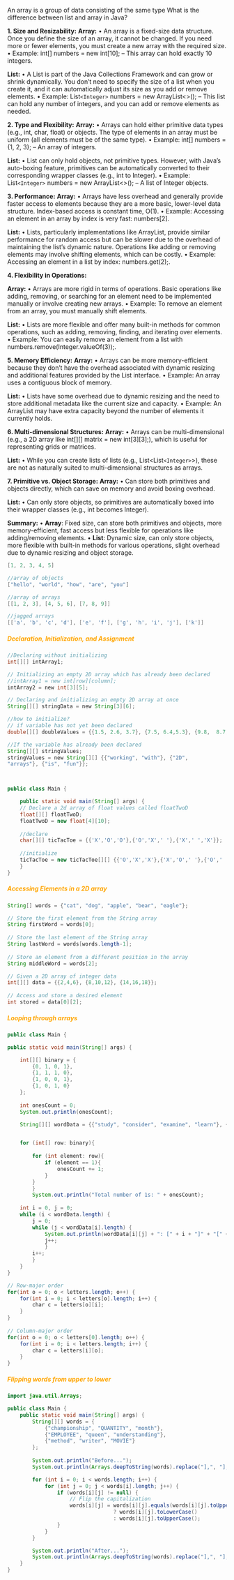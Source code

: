 An array is a group of data consisting of the same type
What is the difference between list and array in Java?

**1. Size and Resizability:**
**Array:**
• An array is a fixed-size data structure. Once you define the size of an array, it cannot be changed. If you need more or fewer elements, you must create a new array with the required size.
• Example: int[] numbers = new int[10]; – This array can hold exactly 10 integers.

**List:**
• A List is part of the Java Collections Framework and can grow or shrink dynamically. You don’t need to specify the size of a list when you create it, and it can automatically adjust its size as you add or remove elements.
• Example: List`<Integer>` numbers = new ArrayList<>(); – This list can hold any number of integers, and you can add or remove elements as needed.

**2. Type and Flexibility:**
**Array:**
• Arrays can hold either primitive data types (e.g., int, char, float) or objects. The type of elements in an array must be uniform (all elements must be of the same type).
• Example: int[] numbers = {1, 2, 3}; – An array of integers.

 **List:**
• List can only hold objects, not primitive types. However, with Java’s auto-boxing feature, primitives can be automatically converted to their corresponding wrapper classes (e.g., int to Integer).
• Example: List`<Integer>` numbers = new ArrayList<>(); – A list of Integer objects.

**3. Performance:**
 **Array:**
• Arrays have less overhead and generally provide faster access to elements because they are a more basic, lower-level data structure. Index-based access is constant time, O(1).
• Example: Accessing an element in an array by index is very fast: numbers[2].

 **List:**
• Lists, particularly implementations like ArrayList, provide similar performance for random access but can be slower due to the overhead of maintaining the list’s dynamic nature. Operations like adding or removing elements may involve shifting elements, which can be costly.
• Example: Accessing an element in a list by index: numbers.get(2);.

**4. Flexibility in Operations:**

**Array:**
• Arrays are more rigid in terms of operations. Basic operations like adding, removing, or searching for an element need to be implemented manually or involve creating new arrays.
• Example: To remove an element from an array, you must manually shift elements.

**List:**
• Lists are more flexible and offer many built-in methods for common operations, such as adding, removing, finding, and iterating over elements.
• Example: You can easily remove an element from a list with numbers.remove(Integer.valueOf(3));.

**5. Memory Efficiency:**
**Array:**
• Arrays can be more memory-efficient because they don’t have the overhead associated with dynamic resizing and additional features provided by the List interface.
• Example: An array uses a contiguous block of memory.

**List:**
• Lists have some overhead due to dynamic resizing and the need to store additional metadata like the current size and capacity.
• Example: An ArrayList may have extra capacity beyond the number of elements it currently holds.

**6. Multi-dimensional Structures:**
**Array:**
• Arrays can be multi-dimensional (e.g., a 2D array like int[][] matrix = new int[3][3];), which is useful for representing grids or matrices.

**List:**
• While you can create lists of lists (e.g., List<List`<Integer>`>), these are not as naturally suited to multi-dimensional structures as arrays.

**7. Primitive vs. Object Storage:**
 **Array:**
• Can store both primitives and objects directly, which can save on memory and avoid boxing overhead.

 **List:**
• Can only store objects, so primitives are automatically boxed into their wrapper classes (e.g., int becomes Integer).

**Summary:**
• **Array**: Fixed size, can store both primitives and objects, more memory-efficient, fast access but less flexible for operations like adding/removing elements.
• **List**: Dynamic size, can only store objects, more flexible with built-in methods for various operations, slight overhead due to dynamic resizing and object storage.



```java
[1, 2, 3, 4, 5]

//array of objects
["hello", "world", "how", "are", "you"]

//array of arrays
[[1, 2, 3], [4, 5, 6], [7, 8, 9]]

//jagged arrays
[['a', 'b', 'c', 'd'], ['e', 'f'], ['g', 'h', 'i', 'j'], ['k']]

```

##### <span style="color:orange">Declaration, Initialization, and Assignment</span>
```java
//Declaring without initializing
int[][] intArray1;  

// Initializing an empty 2D array which has already been declared
//intArray1 = new int[row][column];
intArray2 = new int[3][5];

// Declaring and initializing an empty 2D array at once  
String[][] stringData = new String[3][6];

//how to initialize?
// if variable has not yet been declared
double[][] doubleValues = {{1.5, 2.6, 3.7}, {7.5, 6.4,5.3}, {9.8,  8.7, 7.6}, {3.6, 5.7, 7.8}};

//If the variable has already been declared
String[][] stringValues;  
stringValues = new String[][] {{"working", "with"}, {"2D",  
"arrays"}, {"is", "fun"}};



public class Main {

	public static void main(String[] args) {
	// Declare a 2d array of float values called floatTwoD
	float[][] floatTwoD;
	floatTwoD = new float[4][10];
	
	//declare
	char[][] ticTacToe = {{'X','O','O'},{'O','X',' '},{'X',' ','X'}};
	
	//initialize
	ticTacToe = new ticTacToe[][] {{'O','X','X'},{'X','O',' '},{'O',' ','O'}};
	}
}
```

##### <span style="color:orange">Accessing Elements in a 2D array</span>
```java
String[] words = {"cat", "dog", "apple", "bear", "eagle"};

// Store the first element from the String array  
String firstWord = words[0];  
  
// Store the last element of the String array  
String lastWord = words[words.length-1];  
  
// Store an element from a different position in the array  
String middleWord = words[2];

// Given a 2D array of integer data  
int[][] data = {{2,4,6}, {8,10,12}, {14,16,18}};  
  
// Access and store a desired element  
int stored = data[0][2];
```



##### <span style="color:orange">Looping through arrays</span>
```java
public class Main {

public static void main(String[] args) {

	int[][] binary = {
		{0, 1, 0, 1},	
		{1, 1, 1, 0},
		{1, 0, 0, 1},
		{1, 0, 1, 0}
	};
	
	int onesCount = 0;
	System.out.println(onesCount);

	String[][] wordData = {{"study", "consider", "examine", "learn"}, {"ponder", "read", "think", "cogitate"}};


	for (int[] row: binary){
	
		for (int element: row){
			if (element == 1){		
				onesCount += 1;
			}
		}
		}
		System.out.println("Total number of 1s: " + onesCount);
		
	int i = 0, j = 0;
	while (i < wordData.length) {
		j = 0;
		while (j < wordData[i].length) {
			System.out.println(wordData[i][j] + ": [" + i + "]" + "[" + j + "]");
			j++;
			}
		i++;
		}
	}
}
```

```java
// Row-major order  
for(int o = 0; o < letters.length; o++) {  
    for(int i = 0; i < letters[o].length; i++) {  
        char c = letters[o][i];  
    }  
}  
  
// Column-major order  
for(int o = 0; o < letters[0].length; o++) {  
    for(int i = 0; i < letters.length; i++) {  
        char c = letters[i][o];  
    }  
}
```

##### <span style="color:orange">Flipping words from upper to lower</span>
```java
import java.util.Arrays;

public class Main {
    public static void main(String[] args) {
        String[][] words = {
            {"championship", "QUANTITY", "month"},
            {"EMPLOYEE", "queen", "understanding"},
            {"method", "writer", "MOVIE"}
        };
        
        System.out.println("Before...");
        System.out.println(Arrays.deepToString(words).replace("],", "],\n") + "\n");

        for (int i = 0; i < words.length; i++) {
            for (int j = 0; j < words[i].length; j++) {
                if (words[i][j] != null) {
                    // Flip the capitalization
                    words[i][j] = words[i][j].equals(words[i][j].toUpperCase()) 
                                  ? words[i][j].toLowerCase() 
                                  : words[i][j].toUpperCase();
                }
            }
        }

        System.out.println("After...");
        System.out.println(Arrays.deepToString(words).replace("],", "],\n") + "\n");
    }
}
```